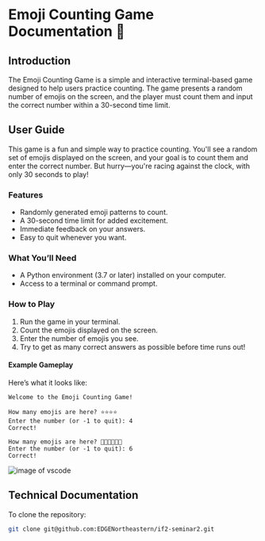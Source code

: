# Emoji Counting Game Documentation 🌟

## Introduction

The Emoji Counting Game is a simple and interactive terminal-based game designed to help users practice counting. The game presents a random number of emojis on the screen, and the player must count them and input the correct number within a 30-second time limit.

## User Guide

This game is a fun and simple way to practice counting. You'll see a random set of emojis displayed on the screen, and your goal is to count them and enter the correct number. But hurry—you're racing against the clock, with only 30 seconds to play!

### Features
- Randomly generated emoji patterns to count.
- A 30-second time limit for added excitement.
- Immediate feedback on your answers.
- Easy to quit whenever you want.

### What You’ll Need
- A Python environment (3.7 or later) installed on your computer.
- Access to a terminal or command prompt.

### How to Play
1. Run the game in your terminal.
2. Count the emojis displayed on the screen.
3. Enter the number of emojis you see.
4. Try to get as many correct answers as possible before time runs out!

#### Example Gameplay

Here’s what it looks like:

```plaintext
Welcome to the Emoji Counting Game!

How many emojis are here? ⭐⭐⭐⭐
Enter the number (or -1 to quit): 4
Correct!

How many emojis are here? 🚀🚀🚀🚀🚀🚀
Enter the number (or -1 to quit): 6
Correct!
```

![image of vscode](if1-sem2-docs.png)

## Technical Documentation

To clone the repository:

```bash
git clone git@github.com:EDGENortheastern/if2-seminar2.git
```